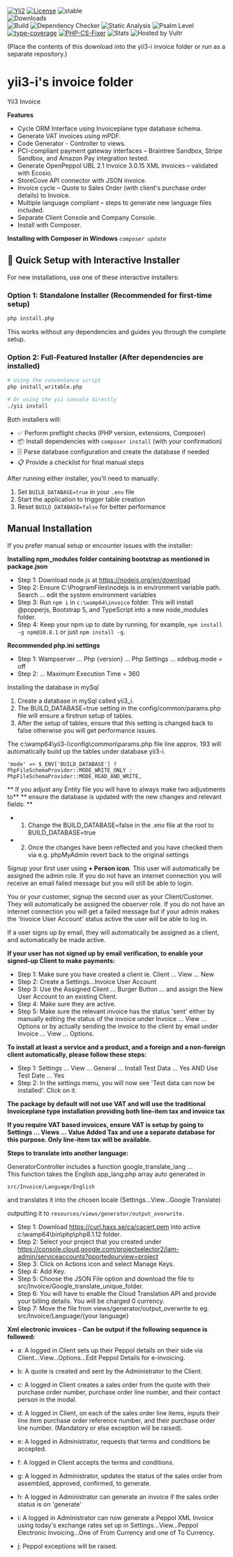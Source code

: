 [![Yii2](https://img.shields.io/badge/Powered_by-Yii_Framework-green.svg?style=flat)](https://www.yiiframework.com/) 
[![License](https://img.shields.io/badge/License-MIT-blue.svg)](https://opensource.org/licenses/MIT) 
![stable](https://img.shields.io/static/v1?label=No%20Release&message=0.0.0&color=9cf)  
![Downloads](https://img.shields.io/static/v1?label=Downloads/week&message=185&color=9cf)  
![Build](https://img.shields.io/static/v1?label=Build&message=Passing&color=66ff00)
![Dependency Checker](https://img.shields.io/static/v1?label=Dependency%20Checker&message=Passing&color=66ff00) 
![Static Analysis](https://img.shields.io/static/v1?label=Static%20Analysis&message=Passing&color=66ff00)
![Psalm Level](https://img.shields.io/static/v1?label=Psalm%20Level&message=1&color=66ff00)
[![type-coverage](https://shepherd.dev/github/rossaddison/invoice/coverage.svg)](https://shepherd.dev/github/rossaddison/invoice)
[![PHP-CS-Fixer](https://img.shields.io/badge/php--cs--fixer-enabled-blue?logo=php)](https://github.com/FriendsOfPHP/PHP-CS-Fixer)
![Stats](https://github-readme-stats.vercel.app/api?username=rossaddison)
![Hosted by Vultr](https://img.shields.io/badge/hosting-vultr%20(209.250.232.212)-blue?logo=vultr&style=flat-square)

(Place the contents of this download into the yii3-i invoice folder or run as a separate repository.)

# yii3-i's invoice folder 
Yii3 Invoice

**Features**

* Cycle ORM Interface using Invoiceplane type database schema. 
* Generate VAT invoices using mPDF. 
* Code Generator - Controller to views. 
* PCI-compliant payment gateway interfaces – Braintree Sandbox, Stripe Sandbox, and Amazon Pay integration tested. 
* Generate OpenPeppol UBL 2.1 Invoice 3.0.15 XML invoices – validated with Ecosio. 
* StoreCove API connector with JSON invoice. 
* Invoice cycle – Quote to Sales Order (with client's purchase order details) to Invoice.     
* Multiple language compliant – steps to generate new language files included. 
* Separate Client Console and Company Console. 
* Install with Composer.

**Installing with Composer in Windows**
*````composer update````*

## 🚀 Quick Setup with Interactive Installer

For new installations, use one of these interactive installers:

### Option 1: Standalone Installer (Recommended for first-time setup)
```bash
php install.php
```
This works without any dependencies and guides you through the complete setup.

### Option 2: Full-Featured Installer (After dependencies are installed)
```bash
# Using the convenience script
php install_writable.php

# Or using the yii console directly  
./yii install
```

Both installers will:
- ✅ Perform preflight checks (PHP version, extensions, Composer)
- 📦 Install dependencies with `composer install` (with your confirmation)
- 🗄️ Parse database configuration and create the database if needed
- 📋 Provide a checklist for final manual steps

After running either installer, you'll need to manually:
1. Set `BUILD_DATABASE=true` in your `.env` file
2. Start the application to trigger table creation
3. Reset `BUILD_DATABASE=false` for better performance

## Manual Installation

If you prefer manual setup or encounter issues with the installer:

**Installing npm_modules folder containing bootstrap as mentioned in package.json**
* Step 1: Download node.js at https://nodejs.org/en/download
* Step 2: Ensure C:\ProgramFiles\nodejs is in environment variable path. Search ... edit the system environment variables
* Step 3: Run ````npm i```` in ````c:\wamp64\invoice```` folder. This will install @popperjs, Bootstrap 5, and TypeScript 
          into a new node_modules folder.
* Step 4: Keep your npm up to date by running, for example, ````npm install -g npm@10.8.1```` or just ````npm install -g````.

**Recommended php.ini settings**
* Step 1: Wampserver ... Php {version} ... Php Settings ... xdebug.mode = off
* Step 2:                                               ... Maximum Execution Time = 360

Installing the database in mySql
1. Create a database in mySql called yii3_i.
2. The BUILD_DATABASE=true setting in the config/common/params.php file will ensure a firstrun setup of tables.
3. After the setup of tables, ensure that this setting is changed back to false otherwise you will get performance issues.

The c:\wamp64\yii3-i\config\common\params.php file line approx. 193 will automatically build up the tables under database yii3-i. 

````'mode' => $_ENV['BUILD_DATABASE'] ? PhpFileSchemaProvider::MODE_WRITE_ONLY : PhpFileSchemaProvider::MODE_READ_AND_WRITE,````

** If you adjust any Entity file you will have to always make two adjustments to**
** ensure the database is updated with the new changes and relevant fields: **
* 1. Change the BUILD_DATABASE=false in the .env file at the root to BUILD_DATABASE=true
* 2. Once the changes have been reflected and you have checked them via e.g. phpMyAdmin revert back to the original settings

Signup your first user using **+ Person icon**. This user will automatically be assigned the admin role. If you do not have an internet connection you will receive an email failed message
but you will still be able to login. 

You or your customer, signup the second user as your Client/Customer. They will automatically be assigned the observer role. 
If you do not have an internet connection you will get a failed message but if your admin makes the 'Invoice User Account' status active the user
will be able to log in.

If a user signs up by email, they will automatically be assigned as a client, and automatically be made active. 

**If your user has not signed up by email verification, to enable your signed-up Client to make payments:** 
* Step 1: Make sure you have created a client ie. Client ... View ... New
* Step 2: Create a Settings...Invoice User Account
* Step 3: Use the Assigned Client ... Burger Button ... and assign the New User Account to an existing Client.
* Step 4: Make sure they are active.
* Step 5: Make sure the relevant invoice has the status 'sent' either by manually editing the status of the invoice under Invoice ... View ... Options or by actually sending the invoice to the client by email under Invoice ... View ... Options.

**To install at least a service and a product, and a foreign and a non-foreign client automatically, please follow these steps:**

* Step 1: Settings ... View ... General ... Install Test Data ... Yes  AND   Use Test Date ... Yes
* Step 2: In the settings menu, you will now see 'Test data can now be installed'. Click on it.

**The package by default will not use VAT and will use the traditional Invoiceplane type installation providing both line-item tax and invoice tax** 

**If you require VAT based invoices, ensure VAT is setup by going to  Settings ... Views ... Value Added Tax and use a separate database for this purpose. Only line-item tax will be available.**

**Steps to translate into another language:** 

GeneratorController includes a function google_translate_lang ...          
This function takes the English app_lang.php array auto generated in 

````src/Invoice/Language/English```` 

and translates it into the chosen locale (Settings...View...Google Translate) 

outputting it to ````resources/views/generator/output_overwrite.```` 

* Step 1: Download https://curl.haxx.se/ca/cacert.pem into active c:\wamp64\bin\php\php8.1.12 folder.
* Step 2: Select your project that you created under https://console.cloud.google.com/projectselector2/iam-admin/serviceaccounts?pportedpurview=project
* Step 3: Click on Actions icon and select Manage Keys. 
* Step 4: Add Key.
* Step 5: Choose the JSON File option and download the file to src/Invoice/Google_translate_unique_folder.
* Step 6: You will have to enable the Cloud Translation API and provide your billing details. You will be charged 0 currency.
* Step 7: Move the file from views/generator/output_overwrite to eg. src/Invoice/Language/{your language}

**Xml electronic invoices - Can be output if the following sequence is followed:**

* a: A logged in Client sets up their Peppol details on their side via Client...View...Options...Edit Peppol Details for e-invoicing.

* b: A quote is created and sent by the Administrator to the Client.

* c: A logged in Client creates a sales order from the quote with their purchase order number, purchase order line number, and their contact person in the modal.

* d: A logged in Client, on each of the sales order line items, inputs their line item purchase order reference number, and their purchase order line number. (Mandatory or else exception will be raised).

* e: A logged in Administrator, requests that terms and conditions be accepted.

* f: A logged in Client accepts the terms and conditions.

* g: A logged in Administrator, updates the status of the sales order from assembled, approved, confirmed, to generate.

* h: A logged in Administrator can generate an invoice if the sales order status is on 'generate'

* i: A logged in Administrator can now generate a Peppol XML Invoice using today's exchange rates set up in Settings...View...Peppol Electronic Invoicing...One of From Currency and one of To Currency.

* j: Peppol exceptions will be raised.

